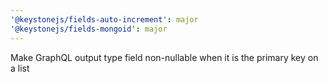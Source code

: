 ```yaml
---
'@keystonejs/fields-auto-increment': major
'@keystonejs/fields-mongoid': major
---
```


Make GraphQL output type field non-nullable when it is the primary key on a list
